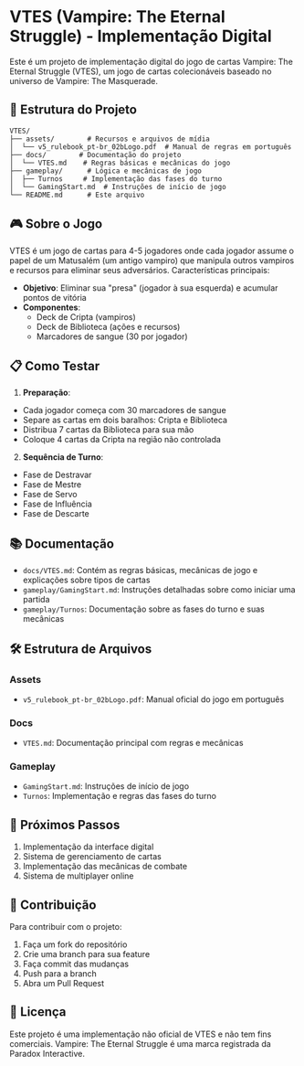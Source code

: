 # VTES (Vampire: The Eternal Struggle) - Implementação Digital

Este é um projeto de implementação digital do jogo de cartas Vampire: The Eternal Struggle (VTES), um jogo de cartas colecionáveis baseado no universo de Vampire: The Masquerade.

## 📁 Estrutura do Projeto

```
VTES/
├── assets/        # Recursos e arquivos de mídia
│  └── v5_rulebook_pt-br_02bLogo.pdf  # Manual de regras em português
├── docs/        # Documentação do projeto
│  └── VTES.md    # Regras básicas e mecânicas do jogo
├── gameplay/      # Lógica e mecânicas de jogo
│  ├── Turnos     # Implementação das fases do turno
│  └── GamingStart.md  # Instruções de início de jogo
└── README.md      # Este arquivo
```

## 🎮 Sobre o Jogo

VTES é um jogo de cartas para 4-5 jogadores onde cada jogador assume o papel de um Matusalém (um antigo vampiro) que manipula outros vampiros e recursos para eliminar seus adversários. Características principais:

- **Objetivo**: Eliminar sua "presa" (jogador à sua esquerda) e acumular pontos de vitória
- **Componentes**: 
  - Deck de Cripta (vampiros)
  - Deck de Biblioteca (ações e recursos)
  - Marcadores de sangue (30 por jogador)

## 📋 Como Testar

1. **Preparação**:
  - Cada jogador começa com 30 marcadores de sangue
  - Separe as cartas em dois baralhos: Cripta e Biblioteca
  - Distribua 7 cartas da Biblioteca para sua mão
  - Coloque 4 cartas da Cripta na região não controlada

2. **Sequência de Turno**:
  - Fase de Destravar
  - Fase de Mestre
  - Fase de Servo
  - Fase de Influência
  - Fase de Descarte

## 📚 Documentação

- `docs/VTES.md`: Contém as regras básicas, mecânicas de jogo e explicações sobre tipos de cartas
- `gameplay/GamingStart.md`: Instruções detalhadas sobre como iniciar uma partida
- `gameplay/Turnos`: Documentação sobre as fases do turno e suas mecânicas

## 🛠️ Estrutura de Arquivos

### Assets
- `v5_rulebook_pt-br_02bLogo.pdf`: Manual oficial do jogo em português

### Docs
- `VTES.md`: Documentação principal com regras e mecânicas

### Gameplay
- `GamingStart.md`: Instruções de início de jogo
- `Turnos`: Implementação e regras das fases do turno

## 🎯 Próximos Passos

1. Implementação da interface digital
2. Sistema de gerenciamento de cartas
3. Implementação das mecânicas de combate
4. Sistema de multiplayer online

## 🤝 Contribuição

Para contribuir com o projeto:

1. Faça um fork do repositório
2. Crie uma branch para sua feature
3. Faça commit das mudanças
4. Push para a branch
5. Abra um Pull Request

## 📜 Licença

Este projeto é uma implementação não oficial de VTES e não tem fins comerciais. Vampire: The Eternal Struggle é uma marca registrada da Paradox Interactive. 